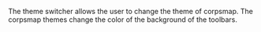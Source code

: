 The theme switcher allows the user to change the theme of corpsmap. The corpsmap themes change the color of the background of the toolbars. 

